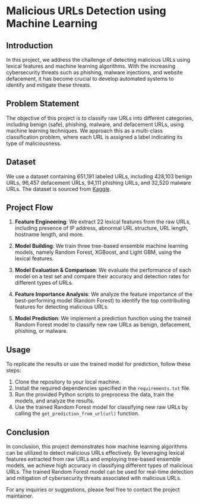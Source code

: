 # Malicious URLs Detection using Machine Learning

## Introduction

In this project, we address the challenge of detecting malicious URLs using lexical features and machine learning algorithms. With the increasing cybersecurity threats such as phishing, malware injections, and website defacement, it has become crucial to develop automated systems to identify and mitigate these threats.

## Problem Statement

The objective of this project is to classify raw URLs into different categories, including benign (safe), phishing, malware, and defacement URLs, using machine learning techniques. We approach this as a multi-class classification problem, where each URL is assigned a label indicating its type of maliciousness.

## Dataset

We use a dataset containing 651,191 labeled URLs, including 428,103 benign URLs, 96,457 defacement URLs, 94,111 phishing URLs, and 32,520 malware URLs. The dataset is sourced from [Kaggle](https://www.kaggle.com/datasets/sid321axn/malicious-urls-dataset).

## Project Flow

1. **Feature Engineering**: We extract 22 lexical features from the raw URLs, including presence of IP address, abnormal URL structure, URL length, hostname length, and more.

2. **Model Building**: We train three tree-based ensemble machine learning models, namely Random Forest, XGBoost, and Light GBM, using the lexical features.

3. **Model Evaluation & Comparison**: We evaluate the performance of each model on a test set and compare their accuracy and detection rates for different types of URLs.

4. **Feature Importance Analysis**: We analyze the feature importance of the best-performing model (Random Forest) to identify the top contributing features for detecting malicious URLs.

5. **Model Prediction**: We implement a prediction function using the trained Random Forest model to classify new raw URLs as benign, defacement, phishing, or malware.

## Usage

To replicate the results or use the trained model for prediction, follow these steps:

1. Clone the repository to your local machine.
2. Install the required dependencies specified in the `requirements.txt` file.
3. Run the provided Python scripts to preprocess the data, train the models, and analyze the results.
4. Use the trained Random Forest model for classifying new raw URLs by calling the `get_prediction_from_url(url)` function.


## Conclusion

In conclusion, this project demonstrates how machine learning algorithms can be utilized to detect malicious URLs effectively. By leveraging lexical features extracted from raw URLs and employing tree-based ensemble models, we achieve high accuracy in classifying different types of malicious URLs. The trained Random Forest model can be used for real-time detection and mitigation of cybersecurity threats associated with malicious URLs.

For any inquiries or suggestions, please feel free to contact the project maintainer.
